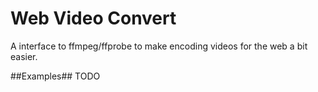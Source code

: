 Web Video Convert
=================

A interface to ffmpeg/ffprobe to make encoding videos for the web a bit easier.


##Examples##
TODO



